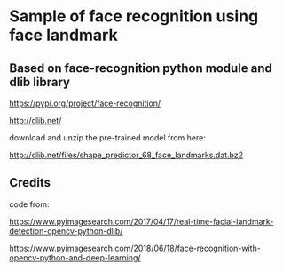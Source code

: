 # Sample of face recognition using face landmark

## Based on face-recognition python module and dlib library
https://pypi.org/project/face-recognition/


http://dlib.net/

download and unzip the pre-trained model from here:

http://dlib.net/files/shape_predictor_68_face_landmarks.dat.bz2


## Credits
code from:

https://www.pyimagesearch.com/2017/04/17/real-time-facial-landmark-detection-opencv-python-dlib/

https://www.pyimagesearch.com/2018/06/18/face-recognition-with-opencv-python-and-deep-learning/
